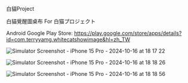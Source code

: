 白貓Project

白貓覺醒圖桌布 For 白猫プロジェクト

Android Google Play Store: https://play.google.com/store/apps/details?id=com.terryyamg.whitecatshowimage&hl=zh_TW

![Simulator Screenshot - iPhone 15 Pro - 2024-10-16 at 18 17 22](https://github.com/user-attachments/assets/43464764-3740-499e-840d-b99e868016a9)

![Simulator Screenshot - iPhone 15 Pro - 2024-10-16 at 18 18 26](https://github.com/user-attachments/assets/3e861a2b-b654-4c96-98bd-b68cad4ae06e)

![Simulator Screenshot - iPhone 15 Pro - 2024-10-16 at 18 18 56](https://github.com/user-attachments/assets/45c84c89-a1cc-4554-99f6-13e8a3ba0977)
